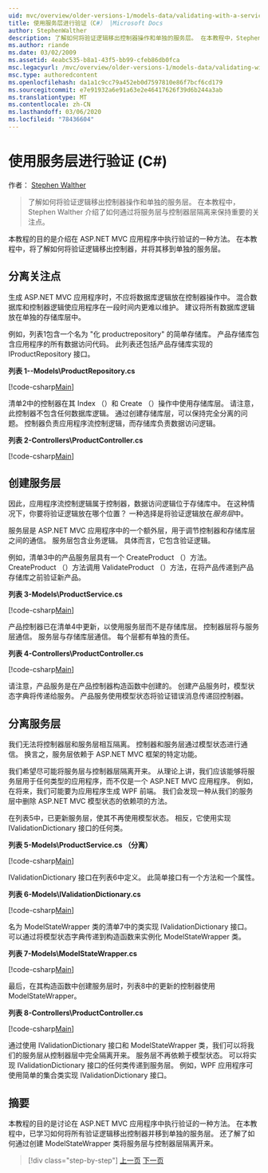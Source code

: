 ```yaml
---
uid: mvc/overview/older-versions-1/models-data/validating-with-a-service-layer-cs
title: 使用服务层进行验证（C#） |Microsoft Docs
author: StephenWalther
description: 了解如何将验证逻辑移出控制器操作和单独的服务层。 在本教程中，Stephen Walther 介绍了如何 。
ms.author: riande
ms.date: 03/02/2009
ms.assetid: 4eabc535-b8a1-43f5-bb99-cfeb86db0fca
msc.legacyurl: /mvc/overview/older-versions-1/models-data/validating-with-a-service-layer-cs
msc.type: authoredcontent
ms.openlocfilehash: da1a1c9cc79a452eb0d7597810e86f7bcf6cd179
ms.sourcegitcommit: e7e91932a6e91a63e2e46417626f39d6b244a3ab
ms.translationtype: MT
ms.contentlocale: zh-CN
ms.lasthandoff: 03/06/2020
ms.locfileid: "78436604"
---
```

# <a name="validating-with-a-service-layer-c"></a>使用服务层进行验证 (C#)

作者： [Stephen Walther](https://github.com/StephenWalther)

> 了解如何将验证逻辑移出控制器操作和单独的服务层。 在本教程中，Stephen Walther 介绍了如何通过将服务层与控制器层隔离来保持重要的关注点。

本教程的目的是介绍在 ASP.NET MVC 应用程序中执行验证的一种方法。 在本教程中，将了解如何将验证逻辑移出控制器，并将其移到单独的服务层。

## <a name="separating-concerns"></a>分离关注点

生成 ASP.NET MVC 应用程序时，不应将数据库逻辑放在控制器操作中。 混合数据库和控制器逻辑使应用程序在一段时间内更难以维护。 建议将所有数据库逻辑放在单独的存储库层中。

例如，列表1包含一个名为 "化 productrepository" 的简单存储库。 产品存储库包含应用程序的所有数据访问代码。 此列表还包括产品存储库实现的 IProductRepository 接口。

**列表 1--Models\ProductRepository.cs**

[!code-csharp[Main](validating-with-a-service-layer-cs/samples/sample1.cs)]

清单2中的控制器在其 Index （）和 Create （）操作中使用存储库层。 请注意，此控制器不包含任何数据库逻辑。 通过创建存储库层，可以保持完全分离的问题。 控制器负责应用程序流控制逻辑，而存储库负责数据访问逻辑。

**列表 2-Controllers\ProductController.cs**

[!code-csharp[Main](validating-with-a-service-layer-cs/samples/sample2.cs)]

## <a name="creating-a-service-layer"></a>创建服务层

因此，应用程序流控制逻辑属于控制器，数据访问逻辑位于存储库中。 在这种情况下，你要将验证逻辑放在哪个位置？ 一种选择是将验证逻辑放在*服务层*中。

服务层是 ASP.NET MVC 应用程序中的一个额外层，用于调节控制器和存储库层之间的通信。 服务层包含业务逻辑。 具体而言，它包含验证逻辑。

例如，清单3中的产品服务层具有一个 CreateProduct （）方法。 CreateProduct （）方法调用 ValidateProduct （）方法，在将产品传递到产品存储库之前验证新产品。

**列表 3-Models\ProductService.cs**

[!code-csharp[Main](validating-with-a-service-layer-cs/samples/sample3.cs)]

产品控制器已在清单4中更新，以使用服务层而不是存储库层。 控制器层将与服务层通信。 服务层与存储库层通信。 每个层都有单独的责任。

**列表 4-Controllers\ProductController.cs**

[!code-csharp[Main](validating-with-a-service-layer-cs/samples/sample4.cs)]

请注意，产品服务是在产品控制器构造函数中创建的。 创建产品服务时，模型状态字典将传递给服务。 产品服务使用模型状态将验证错误消息传递回控制器。

## <a name="decoupling-the-service-layer"></a>分离服务层

我们无法将控制器层和服务层相互隔离。 控制器和服务层通过模型状态进行通信。 换言之，服务层依赖于 ASP.NET MVC 框架的特定功能。

我们希望尽可能将服务层与控制器层隔离开来。 从理论上讲，我们应该能够将服务层用于任何类型的应用程序，而不仅是一个 ASP.NET MVC 应用程序。 例如，在将来，我们可能要为应用程序生成 WPF 前端。 我们会发现一种从我们的服务层中删除 ASP.NET MVC 模型状态的依赖项的方法。

在列表5中，已更新服务层，使其不再使用模型状态。 相反，它使用实现 IValidationDictionary 接口的任何类。

**列表 5-Models\ProductService.cs （分离）**

[!code-csharp[Main](validating-with-a-service-layer-cs/samples/sample5.cs)]

IValidationDictionary 接口在列表6中定义。 此简单接口有一个方法和一个属性。

**列表 6-Models\IValidationDictionary.cs**

[!code-csharp[Main](validating-with-a-service-layer-cs/samples/sample6.cs)]

名为 ModelStateWrapper 类的清单7中的类实现 IValidationDictionary 接口。 可以通过将模型状态字典传递到构造函数来实例化 ModelStateWrapper 类。

**列表 7-Models\ModelStateWrapper.cs**

[!code-csharp[Main](validating-with-a-service-layer-cs/samples/sample7.cs)]

最后，在其构造函数中创建服务层时，列表8中的更新的控制器使用 ModelStateWrapper。

**列表 8-Controllers\ProductController.cs**

[!code-csharp[Main](validating-with-a-service-layer-cs/samples/sample8.cs)]

通过使用 IValidationDictionary 接口和 ModelStateWrapper 类，我们可以将我们的服务层从控制器层中完全隔离开来。 服务层不再依赖于模型状态。 可以将实现 IValidationDictionary 接口的任何类传递到服务层。 例如，WPF 应用程序可使用简单的集合类实现 IValidationDictionary 接口。

## <a name="summary"></a>摘要

本教程的目的是讨论在 ASP.NET MVC 应用程序中执行验证的一种方法。 在本教程中，已学习如何将所有验证逻辑移出控制器并移到单独的服务层。 还了解了如何通过创建 ModelStateWrapper 类将服务层与控制器层隔离开来。

> [!div class="step-by-step"]
> [上一页](validating-with-the-idataerrorinfo-interface-cs.md)
> [下一页](validation-with-the-data-annotation-validators-cs.md)
